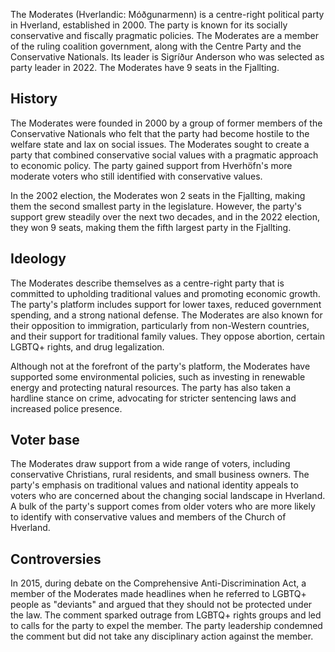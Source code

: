 

The Moderates (Hverlandic: Móðgunarmenn) is a centre-right political party in Hverland, established in 2000. The party is known for its socially conservative and fiscally pragmatic policies. The Moderates are a member of the ruling coalition government, along with the Centre Party and the Conservative Nationals. Its leader is Sigríður Anderson who was selected as party leader in 2022. The Moderates have 9 seats in the Fjallting.

## History
The Moderates were founded in 2000 by a group of former members of the Conservative Nationals who felt that the party had become hostile to the welfare state and lax on social issues. The Moderates sought to create a party that combined conservative social values with a pragmatic approach to economic policy. The party gained support from Hverhöfn's more moderate voters who still identified with conservative values.

In the 2002 election, the Moderates won 2 seats in the Fjallting, making them the second smallest party in the legislature. However, the party's support grew steadily over the next two decades, and in the 2022 election, they won 9 seats, making them the fifth largest party in the Fjallting.

## Ideology
The Moderates describe themselves as a centre-right party that is committed to upholding traditional values and promoting economic growth. The party's platform includes support for lower taxes, reduced government spending, and a strong national defense. The Moderates are also known for their opposition to immigration, particularly from non-Western countries, and their support for traditional family values. They oppose abortion, certain LGBTQ+ rights, and drug legalization.

Although not at the forefront of the party's platform, the Moderates have supported some environmental policies, such as investing in renewable energy and protecting natural resources. The party has also taken a hardline stance on crime, advocating for stricter sentencing laws and increased police presence.

## Voter base
The Moderates draw support from a wide range of voters, including conservative Christians, rural residents, and small business owners. The party's emphasis on traditional values and national identity appeals to voters who are concerned about the changing social landscape in Hverland. A bulk of the party's support comes from older voters who are more likely to identify with conservative values and members of the Church of Hverland.

## Controversies
In 2015, during debate on the Comprehensive Anti-Discrimination Act, a member of the Moderates made headlines when he referred to LGBTQ+ people as "deviants" and argued that they should not be protected under the law. The comment sparked outrage from LGBTQ+ rights groups and led to calls for the party to expel the member. The party leadership condemned the comment but did not take any disciplinary action against the member.

